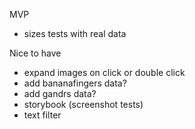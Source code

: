MVP

- sizes tests with real data

Nice to have

- expand images on click or double click
- add bananafingers data?
- add gandrs data?
- storybook (screenshot tests)
- text filter
